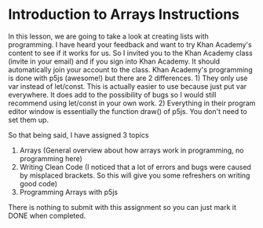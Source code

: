 # Introduction to Arrays Instructions

In this lesson, we are going to take a look at creating lists with programming. I have heard your feedback and want to try Khan Academy's content to see if it works for us. So I invited you to the Khan Academy class (invite in your email) and if you sign into Khan Academy. It should automatically join your account to the class. Khan Academy's programming is done with p5js (awesome!) but there are 2 differences. 1) They only use var instead of let/const. This is actually easier to use because just put var everywhere. It does add to the possibility of bugs so I would still recommend using let/const in your own work. 2) Everything in their program editor window is essentially the function draw() of p5js. You don't need to set them up.

So that being said, I have assigned 3 topics

1) Arrays (General overview about how arrays work in programming, no programming here)
2) Writing Clean Code (I noticed that a lot of errors and bugs were caused by misplaced brackets. So this will give you some refreshers on writing good code)
3) Programming Arrays with p5js

There is nothing to submit with this assignment so you can just mark it DONE when completed.
